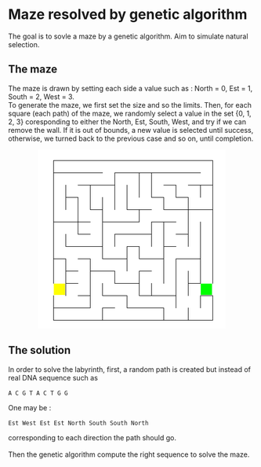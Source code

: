 # Maze resolved by genetic algorithm
The goal is to sovle a maze by a genetic algorithm. Aim to simulate natural selection.
## The maze
The maze is drawn by setting each side a value such as : North = 0, Est = 1, South = 2, West = 3.
<br>To generate the maze, we first set the size and so the limits. Then, for each square (each path) of the maze, we randomly select a value in the set {0, 1, 2, 3} coresponding to either the North, Est, South, West, and try if we can remove the wall. If it is out of bounds, a new value is selected until success, otherwise, we turned back to the previous case and so on, until completion.


<p align="center">
  <img src="screenshots\maze.png" />
</p>


## The solution
In order to solve the labyrinth, first, a random path is created but instead of real DNA sequence such as 
```console
A C G T A C T G G
```
One may be : 
```console
Est West Est Est North South South North
```
corresponding to each direction the path should go. <br>
<br>
Then the genetic algorithm compute the right sequence to solve the maze.
